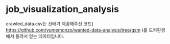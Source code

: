 # job_visualization_analysis


crawled_data.csv는 선배가 제공해주신 코드( https://github.com/yumemonzo/wanted-data-analysis/tree/gsm )를 도커환경에서 돌려서 얻는 데이터입니다. 

